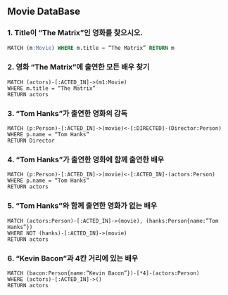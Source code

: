 ## Movie DataBase
### 1. Title이 “The Matrix”인 영화를 찾으시오.
```SQL
MATCH (m:Movie) WHERE m.title = “The Matrix” RETURN m
```
### 2. 영화 “The Matrix”에 출연한 모든 배우 찾기
```
MATCH (actors)-[:ACTED_IN]->(m1:Movie)
WHERE m.title = “The Matrix”
RETURN actors
```
### 3. “Tom Hanks”가 출연한 영화의 감독
```
MATCH (p:Person)-[:ACTED_IN]->(movie)<-[:DIRECTED]-(Director:Person)
WHERE p.name = “Tom Hanks”
RETURN Director
```
### 4. “Tom Hanks”가 출연한 영화에 함께 출연한 배우
```
MATCH (p:Person)-[:ACTED_IN]->(movie)<-[:ACTED_IN]-(actors:Person)
WHERE p.name = “Tom Hanks”
RETURN actors
```
### 5. “Tom Hanks”와 함께 출연한 영화가 없는 배우
```
MATCH (actors:Person)-[:ACTED_IN]->(movie), (hanks:Person{name:”Tom Hanks”})
WHERE NOT (hanks)-[:ACTED_IN]->(movie)
RETURN actors
```
### 6. “Kevin Bacon”과 4칸 거리에 있는 배우
```
MATCH (bacon:Person{name:”Kevin Bacon”})-[*4]-(actors:Person) 
WHERE (actors)-[:ACTED_IN]->()
RETURN actors
```
